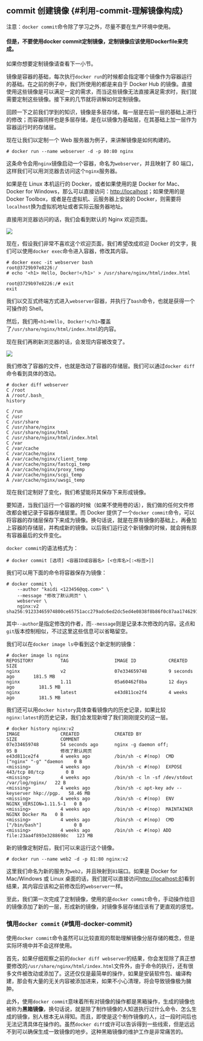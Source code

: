 ## commit 创建镜像 {#利用-commit-理解镜像构成}

注意：`docker commit`命令除了学习之外，尽量不要在生产环境中使用。

#### **但是，不要使用docker commit定制镜像，定制镜像应该使用Dockerfile来完成。**

如果你想要定制镜像请查看下一小节。

镜像是容器的基础，每次执行`docker run`的时候都会指定哪个镜像作为容器运行的基础。在之前的例子中，我们所使用的都是来自于 Docker Hub 的镜像。直接使用这些镜像是可以满足一定的需求，而当这些镜像无法直接满足需求时，我们就需要定制这些镜像。接下来的几节就将讲解如何定制镜像。

回顾一下之前我们学到的知识，镜像是多层存储，每一层是在前一层的基础上进行的修改；而容器同样也是多层存储，是在以镜像为基础层，在其基础上加一层作为容器运行时的存储层。

现在让我们以定制一个 Web 服务器为例子，来讲解镜像是如何构建的。

```
# docker run --name webserver -d -p 80:80 nginx
```

这条命令会用`nginx`镜像启动一个容器，命名为`webserver`，并且映射了 80 端口，这样我们可以用浏览器去访问这个`nginx`服务器。

如果是在 Linux 本机运行的 Docker，或者如果使用的是 Docker for Mac、Docker for Windows，那么可以直接访问：[http://localhost](http://localhost/)；如果使用的是 Docker Toolbox，或者是在虚拟机、云服务器上安装的 Docker，则需要将`localhost`换为虚拟机地址或者实际云服务器地址。

直接用浏览器访问的话，我们会看到默认的 Nginx 欢迎页面。

![](https://yeasy.gitbooks.io/docker_practice/content/image/_images/images-mac-example-nginx.png)

现在，假设我们非常不喜欢这个欢迎页面，我们希望改成欢迎 Docker 的文字，我们可以使用`docker exec`命令进入容器，修改其内容。

```
# docker exec -it webserver bash
root@3729b97e8226:/
# echo '<h1> Hello, Docker!</h1>' > /usr/share/nginx/html/index.html

root@3729b97e8226:/# exit
exit
```

我们以交互式终端方式进入`webserver`容器，并执行了`bash`命令，也就是获得一个可操作的 Shell。

然后，我们用`<h1>Hello, Docker!</h1>`覆盖了`/usr/share/nginx/html/index.html`的内容。

现在我们再刷新浏览器的话，会发现内容被改变了。

![](https://yeasy.gitbooks.io/docker_practice/content/image/_images/images-create-nginx-docker.png)

我们修改了容器的文件，也就是改动了容器的存储层。我们可以通过`docker diff`命令看到具体的改动。

```
# docker diff webserver
C /root
A /root/.bash_
history

C /run
C /usr
C /usr/share
C /usr/share/nginx
C /usr/share/nginx/html
C /usr/share/nginx/html/index.html
C /var
C /var/cache
C /var/cache/nginx
A /var/cache/nginx/client_temp
A /var/cache/nginx/fastcgi_temp
A /var/cache/nginx/proxy_temp
A /var/cache/nginx/scgi_temp
A /var/cache/nginx/uwsgi_temp
```

现在我们定制好了变化，我们希望能将其保存下来形成镜像。

要知道，当我们运行一个容器的时候（如果不使用卷的话），我们做的任何文件修改都会被记录于容器存储层里。而 Docker 提供了一个`docker commit`命令，可以将容器的存储层保存下来成为镜像。换句话说，就是在原有镜像的基础上，再叠加上容器的存储层，并构成新的镜像。以后我们运行这个新镜像的时候，就会拥有原有容器最后的文件变化。

`docker commit`的语法格式为：

```
# docker commit [选项] <容器ID或容器名> [<仓库名>[:<标签>]]
```

我们可以用下面的命令将容器保存为镜像：

```
# docker commit \
    --author "kaidi <123456@qq.com>" \
    --message "修改了默认网页" \
    webserver \
    nginx:v2
sha256:91233465974800ce65751acc279adc6ed2dc5ed4e0838f8b86f0c87aa1746291
```

其中`--author`是指定修改的作者，而`--message`则是记录本次修改的内容。这点和`git`版本控制相似，不过这里这些信息可以省略留空。

我们可以在`docker image ls`中看到这个新定制的镜像：

```
# docker image ls nginx
REPOSITORY          TAG                 IMAGE ID            CREATED             SIZE
nginx               v2                  07e334659748        9 seconds ago       181.5 MB
nginx               1.11                05a60462f8ba        12 days ago         181.5 MB
nginx               latest              e43d811ce2f4        4 weeks ago         181.5 MB
```

我们还可以用`docker history`具体查看镜像内的历史记录，如果比较`nginx:latest`的历史记录，我们会发现新增了我们刚刚提交的这一层。

```
# docker history nginx:v2
IMAGE               CREATED             CREATED BY                                      SIZE                COMMENT
07e334659748        54 seconds ago      nginx -g daemon off;                            95 B                修改了默认网页
e43d811ce2f4        4 weeks ago         /bin/sh -c #(nop)  CMD ["nginx" "-g" "daemon    0 B
<missing>           4 weeks ago         /bin/sh -c #(nop)  EXPOSE 443/tcp 80/tcp        0 B
<missing>           4 weeks ago         /bin/sh -c ln -sf /dev/stdout /var/log/nginx/   22 B
<missing>           4 weeks ago         /bin/sh -c apt-key adv --keyserver hkp://pgp.   58.46 MB
<missing>           4 weeks ago         /bin/sh -c #(nop)  ENV NGINX_VERSION=1.11.5-1   0 B
<missing>           4 weeks ago         /bin/sh -c #(nop)  MAINTAINER NGINX Docker Ma   0 B
<missing>           4 weeks ago         /bin/sh -c #(nop)  CMD ["/bin/bash"]            0 B
<missing>           4 weeks ago         /bin/sh -c #(nop) ADD file:23aa4f893e3288698c   123 MB
```

新的镜像定制好后，我们可以来运行这个镜像。

```
# docker run --name web2 -d -p 81:80 nginx:v2
```

这里我们命名为新的服务为`web2`，并且映射到`81`端口。如果是 Docker for Mac/Windows 或 Linux 桌面的话，我们就可以直接访问[http://localhost:81](http://localhost:81/)看到结果，其内容应该和之前修改后的`webserver`一样。

至此，我们第一次完成了定制镜像，使用的是`docker commit`命令，手动操作给旧的镜像添加了新的一层，形成新的镜像，对镜像多层存储应该有了更直观的感觉。

### 慎用`docker commit` {#慎用-docker-commit}

使用`docker commit`命令虽然可以比较直观的帮助理解镜像分层存储的概念，但是实际环境中并不会这样使用。

首先，如果仔细观察之前的`docker diff webserver`的结果，你会发现除了真正想要修改的`/usr/share/nginx/html/index.html`文件外，由于命令的执行，还有很多文件被改动或添加了。这还仅仅是最简单的操作，如果是安装软件包、编译构建，那会有大量的无关内容被添加进来，如果不小心清理，将会导致镜像极为臃肿。

此外，使用`docker commit`意味着所有对镜像的操作都是黑箱操作，生成的镜像也被称为**黑箱镜像**，换句话说，就是除了制作镜像的人知道执行过什么命令、怎么生成的镜像，别人根本无从得知。而且，即使是这个制作镜像的人，过一段时间后也无法记清具体在操作的。虽然`docker diff`或许可以告诉得到一些线索，但是远远不到可以确保生成一致镜像的地步。这种黑箱镜像的维护工作是非常痛苦的。

